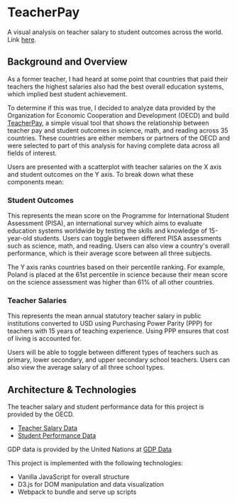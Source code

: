 # TeacherPay
A visual analysis on teacher salary to student outcomes across the world. Link [here](https://brillantewang.github.io/teacherpay/).

## Background and Overview
As a former teacher, I had heard at some point that countries that paid their teachers the highest salaries also had the best overall education systems, which implied best student achievement.

To determine if this was true, I decided to analyze data provided by the Organization for Economic Cooperation and Development (OECD) and build [TeacherPay](https://brillantewang.github.io/teacherpay/), a simple visual tool that shows the relationship between teacher pay and student outcomes in science, math, and reading across 35 countries. These countries are either members or partners of the OECD and were selected to part of this analysis for having complete data across all fields of interest.

Users are presented with a scatterplot with teacher salaries on the X axis and student outcomes on the Y axis. To break down what these components mean:

### Student Outcomes
This represents the mean score on the Programme for International Student Assessment (PISA), an international survey which aims to evaluate education systems worldwide by testing the skills and knowledge of 15-year-old students. Users can toggle between different PISA assessments such as science, math, and reading. Users can also view a country's overall performance, which is their average score between all three subjects.

The Y axis ranks countries based on their percentile ranking. For example, Poland is placed at the 61st percentile in science because their mean score on the science assessment was higher than 61% of all other countries.

### Teacher Salaries
This represents the mean annual statutory teacher salary in public institutions converted to USD using Purchasing Power Parity (PPP) for teachers with 15 years of teaching experience. Using PPP ensures that cost of living is accounted for.

Users will be able to toggle between different types of teachers such as primary, lower secondary, and upper secondary school teachers. Users can also view the average salary of all three school types.

## Architecture & Technologies

The teacher salary and student performance data for this project is provided by the OECD.
- [Teacher Salary Data](http://stats.oecd.org/viewhtml.aspx?datasetcode=EAG_TS_STA&lang=en#)
- [Student Performance Data](http://gpseducation.oecd.org/IndicatorExplorer?query=2&indicators=S000*S019*S004*S003*S002*N058*N059*S007*S008*S090*S006*S009*S010*S011*S012*S082*S083*S084*S085*S086*S087*S088*S089*N100*N101*N109*N110*N111*N112*N113*N114*N115*N116*N117*N118*N119*N120*N121*N122*N123*N124*N103*N106*N104*N107*S033*S052*N105*N108*N102*R000*R004*R003*R002*R007*R008*R090*R006*R009*R010*R011*R012*M000*M004*M003*M002*M007*M008*M090*M006*M009*M010*M011*M012*X019*X020*X021*X022*X023*X025*X026*X027*X028*X029*N090*N177*N178*N179*N180*N181*N091*S013*S091*S092*S014*S093*S094*S060*S053*S054*S055*S056*S057*S058*S059*R054*R055*R056*R057*R058*M057*M058*M054*M055*M056*M057*M058*S061*S062*S063*S064*S065*S066*R061*R062*R063*R064*R065*R066*M061*M062*M063*M064*M065*M066*S067*S068*S069*S070*S071*S072*S073*S074*S075*S015*S016*R073*R074*R075*M073*M074*M075*N093*N092*N001*N094*N095*N096*N097*S076*S077*S078*S079*N098*N099*S080*S081*S017*S018*N076*N062*N063*S026*S027*N137*N138*N139*N140*N010*N011*N141*N142*N125*N143*N144*S029*N145*N126*S040*S042*N146*N147*N148*N149*N150*N151*N152*N153*N154*N155*N156*N129*N019*N017*N018*N081*N158*N157*N159*N127*N128*N162*N163*N161*N164*N165*N166*N167*N168*N169*N170*N171*N172*N160*N173*N008*N020*N130*N131*N132*N133*N134*N135*N136*N009*N174*N175*N176)

GDP data is provided by the United Nations at [GDP Data](https://unstats.un.org/unsd/snaama/dnlList.asp)

This project is implemented with the following technologies:

- Vanilla JavaScript for overall structure
- D3.js for DOM manipulation and data visualization
- Webpack to bundle and serve up scripts
